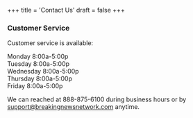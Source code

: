 +++
title = 'Contact Us'
draft = false
+++

### Customer Service
Customer service is available:

Monday 8:00a-5:00p \
Tuesday 8:00a-5:00p \
Wednesday 8:00a-5:00p \
Thursday 8:00a-5:00p \
Friday 8:00a-5:00p

We can reached at 888-875-6100 during business hours or by [support@breakingnewsnetwork.com](mailto:support@breakingnewsnetwork.com) anytime.